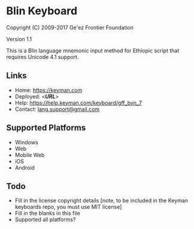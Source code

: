 Blin Keyboard
=====================

Copyright (C) 2009-2017 Ge'ez Frontier Foundation

Version 1.1

This is a Blin language mnemonic input method for Ethiopic script that requires Unicode 4.1 support.

Links
-----

 * Home:     https://keyman.com
 * Deployed: <___URL___>
 * Help:     https://help.keyman.com/keyboard/gff_byn_7
 * Contact:  lang.support@gmail.com

Supported Platforms
-------------------
 * Windows
 * Web
 * Mobile Web
 * iOS
 * Android

Todo
----

 * Fill in the license copyright details [note, to be included in the Keyman keyboards repo, you must use MIT license]
 * Fill in the blanks in this file
 * Supported all platforms?
 